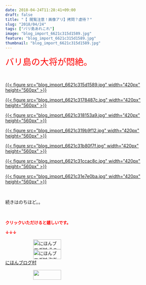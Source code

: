```yaml
---
date: 2018-04-24T11:28:41+09:00
draft: false
title: "【 閲覧注意！画像アリ】拷問？虐待？"
slug: "2018/04/24"
tags: ["バリ島あれこれ"]
image: "blog_import_6621c315d1589.jpg"
feature: "blog_import_6621c315d1589.jpg"
thumbnail: "blog_import_6621c315d1589.jpg"
---
```

<p><span style="font-size: 1.96em;"><span style="color: rgb(255, 0, 0);">バリ島の大将が悶絶。</span></span></p><p> </p><p><a href="blog_import_6621c315d1589.jpg">{{< figure src="blog_import_6621c315d1589.jpg" width="420px" height="560px" >}}</a></p><p><u><font color="#0066cc"><a href="blog_import_6621c3178487c.jpg">{{< figure src="blog_import_6621c3178487c.jpg" width="420px" height="560px" >}}</a></font></u></p><p><u><font color="#0066cc"><a href="blog_import_6621c318153a9.jpg">{{< figure src="blog_import_6621c318153a9.jpg" width="420px" height="560px" >}}</a></font></u></p><p><u><font color="#0066cc"><a href="blog_import_6621c319b9f12.jpg">{{< figure src="blog_import_6621c319b9f12.jpg" width="420px" height="560px" >}}</a></font></u></p><p><u><font color="#0066cc"><a href="blog_import_6621c31b80f7f.jpg">{{< figure src="blog_import_6621c31b80f7f.jpg" width="420px" height="560px" >}}</a></font></u></p><p><a href="blog_import_6621c31ccac8c.jpg">{{< figure src="blog_import_6621c31ccac8c.jpg" width="420px" height="560px" >}}</a></p><p><a href="blog_import_6621c31e7e0ba.jpg">{{< figure src="blog_import_6621c31e7e0ba.jpg" width="420px" height="560px" >}}</a></p><p> </p><p>続きはのちほど。。</p><p> </p><p><font color="#ff0000" size="2"><strong>クリックいただけると嬉しいです。</strong></font></p><p><font color="#ff0000" size="2"><strong>↓↓↓</strong></font></p><p><a href="ranking.html?p_cid=01260127" id="&amp;blogmura_banner" target="_blank"><img alt="にほんブログ村 その他生活ブログ 不動産投資へ" border="0" height="31" src="data:image/svg+xml;charset=utf-8,%3Csvg%20xmlns%3D%22http%3A%2F%2Fwww.w3.org%2F2000%2Fsvg%22%20title%3D%22Placeholder%20for%20Images%22%20role%3D%22presentation%22%20viewBox%3D%220%200%2088%2031%22%20%2F%3E" width="88" data-src="https://img-proxy.blog-video.jp/images?url=http%3A%2F%2Flife.blogmura.com%2Fhudousantoushi%2Fimg%2Fhudousantoushi88_31.gif" style="aspect-ratio: auto 88 / 31;"/><noscript><img alt="にほんブログ村 その他生活ブログ 不動産投資へ" border="0" height="31" src="https://img-proxy.blog-video.jp/images?url=http%3A%2F%2Flife.blogmura.com%2Fhudousantoushi%2Fimg%2Fhudousantoushi88_31.gif" width="88"></noscript></a><br/><a href="ranking.html?p_cid=01260127" target="_blank"><img alt="にほんブログ村 海外生活ブログ バリ島情報へ" border="0" height="31" src="data:image/svg+xml;charset=utf-8,%3Csvg%20xmlns%3D%22http%3A%2F%2Fwww.w3.org%2F2000%2Fsvg%22%20title%3D%22Placeholder%20for%20Images%22%20role%3D%22presentation%22%20viewBox%3D%220%200%2088%2031%22%20%2F%3E" width="88" data-src="https://img-proxy.blog-video.jp/images?url=http%3A%2F%2Foverseas.blogmura.com%2Fbali%2Fimg%2Fbali88_31.gif" style="aspect-ratio: auto 88 / 31;"/><noscript><img alt="にほんブログ村 海外生活ブログ バリ島情報へ" border="0" height="31" src="https://img-proxy.blog-video.jp/images?url=http%3A%2F%2Foverseas.blogmura.com%2Fbali%2Fimg%2Fbali88_31.gif" width="88"></noscript></a><br/><a href="ranking.html?p_cid=01260127" target="_blank">にほんブログ村</a></p><p><a href="link.php?1804582" title="人気ブログランキングへ"><img border="0" height="31" src="data:image/svg+xml;charset=utf-8,%3Csvg%20xmlns%3D%22http%3A%2F%2Fwww.w3.org%2F2000%2Fsvg%22%20title%3D%22Placeholder%20for%20Images%22%20role%3D%22presentation%22%20viewBox%3D%220%200%2088%2031%22%20%2F%3E" width="88" data-src="https://blog.with2.net/img/banner/banner_22.gif" style="aspect-ratio: auto 88 / 31;"/><noscript><img border="0" height="31" src="https://blog.with2.net/img/banner/banner_22.gif" width="88"></noscript></a></p><p> </p>

